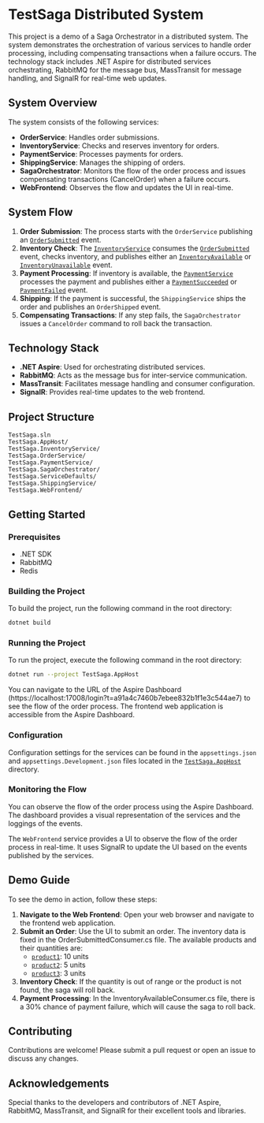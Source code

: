# TestSaga Distributed System

This project is a demo of a Saga Orchestrator in a distributed system. The system demonstrates the orchestration of various services to handle order processing, including compensating transactions when a failure occurs. The technology stack includes .NET Aspire for distributed services orchestrating, RabbitMQ for the message bus, MassTransit for message handling, and SignalR for real-time web updates.

## System Overview

The system consists of the following services:

- **OrderService**: Handles order submissions.
- **InventoryService**: Checks and reserves inventory for orders.
- **PaymentService**: Processes payments for orders.
- **ShippingService**: Manages the shipping of orders.
- **SagaOrchestrator**: Monitors the flow of the order process and issues compensating transactions (CancelOrder) when a failure occurs.
- **WebFrontend**: Observes the flow and updates the UI in real-time.

## System Flow

1. **Order Submission**: The process starts with the `OrderService` publishing an [`OrderSubmitted`](command:_github.copilot.openSymbolFromReferences?%5B%22%22%2C%5B%7B%22uri%22%3A%7B%22scheme%22%3A%22file%22%2C%22authority%22%3A%22%22%2C%22path%22%3A%22%2Fe%3A%2Fsource%2Frepos%2FYummyZoom%2Ftest%2FTestSaga%2FTestSaga.InventoryService%2FConsumers%2FOrderSubmittedConsumer.cs%22%2C%22query%22%3A%22%22%2C%22fragment%22%3A%22%22%7D%2C%22pos%22%3A%7B%22line%22%3A8%2C%22character%22%3A14%7D%7D%5D%2C%22bd3fffde-ef8d-46fd-97d1-03bc86bb937b%22%5D "Go to definition") event.
2. **Inventory Check**: The [`InventoryService`](command:_github.copilot.openSymbolFromReferences?%5B%22%22%2C%5B%7B%22uri%22%3A%7B%22scheme%22%3A%22file%22%2C%22authority%22%3A%22%22%2C%22path%22%3A%22%2Fe%3A%2Fsource%2Frepos%2FYummyZoom%2Ftest%2FTestSaga%2FTestSaga.InventoryService%2FConsumers%2FOrderSubmittedConsumer.cs%22%2C%22query%22%3A%22%22%2C%22fragment%22%3A%22%22%7D%2C%22pos%22%3A%7B%22line%22%3A3%2C%22character%22%3A19%7D%7D%5D%2C%22bd3fffde-ef8d-46fd-97d1-03bc86bb937b%22%5D "Go to definition") consumes the [`OrderSubmitted`](command:_github.copilot.openSymbolFromReferences?%5B%22%22%2C%5B%7B%22uri%22%3A%7B%22scheme%22%3A%22file%22%2C%22authority%22%3A%22%22%2C%22path%22%3A%22%2Fe%3A%2Fsource%2Frepos%2FYummyZoom%2Ftest%2FTestSaga%2FTestSaga.InventoryService%2FConsumers%2FOrderSubmittedConsumer.cs%22%2C%22query%22%3A%22%22%2C%22fragment%22%3A%22%22%7D%2C%22pos%22%3A%7B%22line%22%3A8%2C%22character%22%3A14%7D%7D%5D%2C%22bd3fffde-ef8d-46fd-97d1-03bc86bb937b%22%5D "Go to definition") event, checks inventory, and publishes either an [`InventoryAvailable`](command:_github.copilot.openSymbolFromReferences?%5B%22%22%2C%5B%7B%22uri%22%3A%7B%22scheme%22%3A%22file%22%2C%22authority%22%3A%22%22%2C%22path%22%3A%22%2Fe%3A%2Fsource%2Frepos%2FYummyZoom%2Ftest%2FTestSaga%2FTestSaga.InventoryService%2FConsumers%2FOrderSubmittedConsumer.cs%22%2C%22query%22%3A%22%22%2C%22fragment%22%3A%22%22%7D%2C%22pos%22%3A%7B%22line%22%3A63%2C%22character%22%3A23%7D%7D%2C%7B%22uri%22%3A%7B%22scheme%22%3A%22file%22%2C%22authority%22%3A%22%22%2C%22path%22%3A%22%2Fe%3A%2Fsource%2Frepos%2FYummyZoom%2Ftest%2FTestSaga%2FTestSaga.PaymentService%2FConsumers%2FInventoryAvailableConsumer.cs%22%2C%22query%22%3A%22%22%2C%22fragment%22%3A%22%22%7D%2C%22pos%22%3A%7B%22line%22%3A8%2C%22character%22%3A15%7D%7D%5D%2C%22bd3fffde-ef8d-46fd-97d1-03bc86bb937b%22%5D "Go to definition") or [`InventoryUnavailable`](command:_github.copilot.openSymbolFromReferences?%5B%22%22%2C%5B%7B%22uri%22%3A%7B%22scheme%22%3A%22file%22%2C%22authority%22%3A%22%22%2C%22path%22%3A%22%2Fe%3A%2Fsource%2Frepos%2FYummyZoom%2Ftest%2FTestSaga%2FTestSaga.InventoryService%2FConsumers%2FOrderSubmittedConsumer.cs%22%2C%22query%22%3A%22%22%2C%22fragment%22%3A%22%22%7D%2C%22pos%22%3A%7B%22line%22%3A69%2C%22character%22%3A19%7D%7D%5D%2C%22bd3fffde-ef8d-46fd-97d1-03bc86bb937b%22%5D "Go to definition") event.
3. **Payment Processing**: If inventory is available, the [`PaymentService`](command:_github.copilot.openSymbolFromReferences?%5B%22%22%2C%5B%7B%22uri%22%3A%7B%22scheme%22%3A%22file%22%2C%22authority%22%3A%22%22%2C%22path%22%3A%22%2Fe%3A%2Fsource%2Frepos%2FYummyZoom%2Ftest%2FTestSaga%2FTestSaga.PaymentService%2FConsumers%2FInventoryAvailableConsumer.cs%22%2C%22query%22%3A%22%22%2C%22fragment%22%3A%22%22%7D%2C%22pos%22%3A%7B%22line%22%3A3%2C%22character%22%3A19%7D%7D%5D%2C%22bd3fffde-ef8d-46fd-97d1-03bc86bb937b%22%5D "Go to definition") processes the payment and publishes either a [`PaymentSucceeded`](command:_github.copilot.openSymbolFromReferences?%5B%22%22%2C%5B%7B%22uri%22%3A%7B%22scheme%22%3A%22file%22%2C%22authority%22%3A%22%22%2C%22path%22%3A%22%2Fe%3A%2Fsource%2Frepos%2FYummyZoom%2Ftest%2FTestSaga%2FTestSaga.PaymentService%2FConsumers%2FInventoryAvailableConsumer.cs%22%2C%22query%22%3A%22%22%2C%22fragment%22%3A%22%22%7D%2C%22pos%22%3A%7B%22line%22%3A37%2C%22character%22%3A14%7D%7D%5D%2C%22bd3fffde-ef8d-46fd-97d1-03bc86bb937b%22%5D "Go to definition") or [`PaymentFailed`](command:_github.copilot.openSymbolFromReferences?%5B%22%22%2C%5B%7B%22uri%22%3A%7B%22scheme%22%3A%22file%22%2C%22authority%22%3A%22%22%2C%22path%22%3A%22%2Fe%3A%2Fsource%2Frepos%2FYummyZoom%2Ftest%2FTestSaga%2FTestSaga.PaymentService%2FConsumers%2FInventoryAvailableConsumer.cs%22%2C%22query%22%3A%22%22%2C%22fragment%22%3A%22%22%7D%2C%22pos%22%3A%7B%22line%22%3A43%2C%22character%22%3A13%7D%7D%5D%2C%22bd3fffde-ef8d-46fd-97d1-03bc86bb937b%22%5D "Go to definition") event.
4. **Shipping**: If the payment is successful, the `ShippingService` ships the order and publishes an `OrderShipped` event.
5. **Compensating Transactions**: If any step fails, the `SagaOrchestrator` issues a `CancelOrder` command to roll back the transaction.

## Technology Stack

- **.NET Aspire**: Used for orchestrating distributed services.
- **RabbitMQ**: Acts as the message bus for inter-service communication.
- **MassTransit**: Facilitates message handling and consumer configuration.
- **SignalR**: Provides real-time updates to the web frontend.

## Project Structure

```
TestSaga.sln
TestSaga.AppHost/
TestSaga.InventoryService/
TestSaga.OrderService/
TestSaga.PaymentService/
TestSaga.SagaOrchestrator/
TestSaga.ServiceDefaults/
TestSaga.ShippingService/
TestSaga.WebFrontend/
```

## Getting Started

### Prerequisites

- .NET SDK
- RabbitMQ
- Redis

### Building the Project

To build the project, run the following command in the root directory:

```sh
dotnet build
```

### Running the Project

To run the project, execute the following command in the root directory:

```sh
dotnet run --project TestSaga.AppHost
```
You can navigate to the URL of the Aspire Dashboard (https://localhost:17008/login?t=a91a4c7460b7ebee832b1f1e3c544ae7) to see the flow of the order process. The frontend web application is accessible from the Aspire Dashboard.

### Configuration

Configuration settings for the services can be found in the `appsettings.json` and `appsettings.Development.json` files located in the [`TestSaga.AppHost`](command:_github.copilot.openRelativePath?%5B%7B%22scheme%22%3A%22file%22%2C%22authority%22%3A%22%22%2C%22path%22%3A%22%2Fe%3A%2Fsource%2Frepos%2FYummyZoom%2Ftest%2FTestSaga%2FTestSaga.AppHost%22%2C%22query%22%3A%22%22%2C%22fragment%22%3A%22%22%7D%2C%22bd3fffde-ef8d-46fd-97d1-03bc86bb937b%22%5D "e:\source\repos\YummyZoom\test\TestSaga\TestSaga.AppHost") directory.

### Monitoring the Flow

You can observe the flow of the order process using the Aspire Dashboard. The dashboard provides a visual representation of the services and the loggings of the events.

The `WebFrontend` service provides a UI to observe the flow of the order process in real-time. It uses SignalR to update the UI based on the events published by the services.

## Demo Guide

To see the demo in action, follow these steps:

1. **Navigate to the Web Frontend**: Open your web browser and navigate to the frontend web application.
2. **Submit an Order**: Use the UI to submit an order. The inventory data is fixed in the OrderSubmittedConsumer.cs file. The available products and their quantities are:
   - [`product1`](command:_github.copilot.openSymbolFromReferences?%5B%22%22%2C%5B%7B%22uri%22%3A%7B%22scheme%22%3A%22file%22%2C%22authority%22%3A%22%22%2C%22path%22%3A%22%2Fe%3A%2Fsource%2Frepos%2FYummyZoom%2Ftest%2FTestSaga%2FTestSaga.InventoryService%2FConsumers%2FOrderSubmittedConsumer.cs%22%2C%22query%22%3A%22%22%2C%22fragment%22%3A%22%22%7D%2C%22pos%22%3A%7B%22line%22%3A12%2C%22character%22%3A11%7D%7D%5D%2C%22bd3fffde-ef8d-46fd-97d1-03bc86bb937b%22%5D "Go to definition"): 10 units
   - [`product2`](command:_github.copilot.openSymbolFromReferences?%5B%22%22%2C%5B%7B%22uri%22%3A%7B%22scheme%22%3A%22file%22%2C%22authority%22%3A%22%22%2C%22path%22%3A%22%2Fe%3A%2Fsource%2Frepos%2FYummyZoom%2Ftest%2FTestSaga%2FTestSaga.InventoryService%2FConsumers%2FOrderSubmittedConsumer.cs%22%2C%22query%22%3A%22%22%2C%22fragment%22%3A%22%22%7D%2C%22pos%22%3A%7B%22line%22%3A13%2C%22character%22%3A11%7D%7D%5D%2C%22bd3fffde-ef8d-46fd-97d1-03bc86bb937b%22%5D "Go to definition"): 5 units
   - [`product3`](command:_github.copilot.openSymbolFromReferences?%5B%22%22%2C%5B%7B%22uri%22%3A%7B%22scheme%22%3A%22file%22%2C%22authority%22%3A%22%22%2C%22path%22%3A%22%2Fe%3A%2Fsource%2Frepos%2FYummyZoom%2Ftest%2FTestSaga%2FTestSaga.InventoryService%2FConsumers%2FOrderSubmittedConsumer.cs%22%2C%22query%22%3A%22%22%2C%22fragment%22%3A%22%22%7D%2C%22pos%22%3A%7B%22line%22%3A14%2C%22character%22%3A11%7D%7D%5D%2C%22bd3fffde-ef8d-46fd-97d1-03bc86bb937b%22%5D "Go to definition"): 3 units
3. **Inventory Check**: If the quantity is out of range or the product is not found, the saga will roll back.
4. **Payment Processing**: In the InventoryAvailableConsumer.cs file, there is a 30% chance of payment failure, which will cause the saga to roll back.

## Contributing

Contributions are welcome! Please submit a pull request or open an issue to discuss any changes.

## Acknowledgements

Special thanks to the developers and contributors of .NET Aspire, RabbitMQ, MassTransit, and SignalR for their excellent tools and libraries.